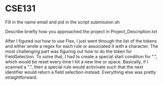 # CSE131

Fill in the name email and pid in the script submission.sh 

Describe briefly how you approached the project in Project_Description.txt 

After I figured out how to use Flex, I just went through the list of the tokens and either wrote
a regex for each rule or associated it with a character. The most challenging part was figuring
out how to do the token for FieldSelection. To solve that, I had to create a special start condition
for ".", which would be reset every time I hit a new line or space. Basically, if I scanned a ".",
then a special rule would activivate such that the next identifier would return a field selection instead.
Everything else was pretty straightforward.

